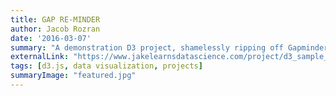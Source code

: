 ```yaml
---
title: GAP RE-MINDER
author: Jacob Rozran
date: '2016-03-07'
summary: "A demonstration D3 project, shamelessly ripping off Gapminder."
externalLink: "https://www.jakelearnsdatascience.com/project/d3_sample_open_data_day_dc/"
tags: [d3.js, data visualization, projects]
summaryImage: "featured.jpg"
---
```


